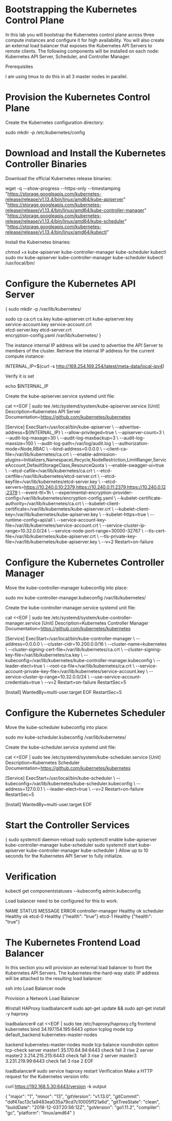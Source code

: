 Bootstrapping the Kubernetes Control Plane
===========================================

In this lab you will bootstrap the Kubernetes control plane across three compute instances and configure it for
high availability. You will also create an external load balancer that exposes the Kubernetes API Servers to remote clients.
The following components will be installed on each node: Kubernetes API Server, Scheduler, and Controller Manager.

Prerequisites

I am using tmux to do this in all 3 master nodes in parallel.

Provision the Kubernetes Control Plane
========================================

Create the Kubernetes configuration directory:

sudo mkdir -p /etc/kubernetes/config

Download and Install the Kubernetes Controller Binaries
=======================================================
Download the official Kubernetes release binaries:

wget -q --show-progress --https-only --timestamping \
  "https://storage.googleapis.com/kubernetes-release/release/v1.13.4/bin/linux/amd64/kube-apiserver" \
  "https://storage.googleapis.com/kubernetes-release/release/v1.13.4/bin/linux/amd64/kube-controller-manager" \
  "https://storage.googleapis.com/kubernetes-release/release/v1.13.4/bin/linux/amd64/kube-scheduler" \
  "https://storage.googleapis.com/kubernetes-release/release/v1.13.4/bin/linux/amd64/kubectl"
  
  Install the Kubernetes binaries:

chmod +x kube-apiserver kube-controller-manager kube-scheduler kubectl
sudo mv kube-apiserver kube-controller-manager kube-scheduler kubectl /usr/local/bin/

Configure the Kubernetes API Server
===================================
{
  sudo mkdir -p /var/lib/kubernetes/

  sudo cp ca.crt ca.key kube-apiserver.crt kube-apiserver.key \
    service-account.key service-account.crt \
    etcd-server.key etcd-server.crt \
    encryption-config.yaml /var/lib/kubernetes/
}

The instance internal IP address will be used to advertise the API Server to members of the cluster.
Retrieve the internal IP address for the current compute instance:

INTERNAL_IP=$(curl -s http://169.254.169.254/latest/meta-data/local-ipv4)

Verify it is set

echo $INTERNAL_IP

Create the kube-apiserver.service systemd unit file:

cat <<EOF | sudo tee /etc/systemd/system/kube-apiserver.service
[Unit]
Description=Kubernetes API Server
Documentation=https://github.com/kubernetes/kubernetes

[Service]
ExecStart=/usr/local/bin/kube-apiserver \\
  --advertise-address=${INTERNAL_IP} \\
  --allow-privileged=true \\
  --apiserver-count=3 \\
  --audit-log-maxage=30 \\
  --audit-log-maxbackup=3 \\
  --audit-log-maxsize=100 \\
  --audit-log-path=/var/log/audit.log \\
  --authorization-mode=Node,RBAC \\
  --bind-address=0.0.0.0 \\
  --client-ca-file=/var/lib/kubernetes/ca.crt \\
  --enable-admission-plugins=Initializers,NamespaceLifecycle,NodeRestriction,LimitRanger,ServiceAccount,DefaultStorageClass,ResourceQuota \\
  --enable-swagger-ui=true \\
  --etcd-cafile=/var/lib/kubernetes/ca.crt \\
  --etcd-certfile=/var/lib/kubernetes/etcd-server.crt \\
  --etcd-keyfile=/var/lib/kubernetes/etcd-server.key \\
  --etcd-servers=https://10.240.0.10:2379,https://10.240.0.11:2379,https://10.240.0.12:2379 \\
  --event-ttl=1h \\
  --experimental-encryption-provider-config=/var/lib/kubernetes/encryption-config.yaml \\
  --kubelet-certificate-authority=/var/lib/kubernetes/ca.crt \\
  --kubelet-client-certificate=/var/lib/kubernetes/kube-apiserver.crt \\
  --kubelet-client-key=/var/lib/kubernetes/kube-apiserver.key \\
  --kubelet-https=true \\
  --runtime-config=api/all \\
  --service-account-key-file=/var/lib/kubernetes/service-account.crt \\
  --service-cluster-ip-range=10.32.0.0/24 \\
  --service-node-port-range=30000-32767 \\
  --tls-cert-file=/var/lib/kubernetes/kube-apiserver.crt \\
  --tls-private-key-file=/var/lib/kubernetes/kube-apiserver.key \\
  --v=2
Restart=on-failure

Configure the Kubernetes Controller Manager
=============================================
Move the kube-controller-manager kubeconfig into place:

sudo mv kube-controller-manager.kubeconfig /var/lib/kubernetes/

Create the kube-controller-manager.service systemd unit file:

cat <<EOF | sudo tee /etc/systemd/system/kube-controller-manager.service
[Unit]
Description=Kubernetes Controller Manager
Documentation=https://github.com/kubernetes/kubernetes

[Service]
ExecStart=/usr/local/bin/kube-controller-manager \\
  --address=0.0.0.0 \\
  --cluster-cidr=10.200.0.0/16  \\
  --cluster-name=kubernetes \\
  --cluster-signing-cert-file=/var/lib/kubernetes/ca.crt \\
  --cluster-signing-key-file=/var/lib/kubernetes/ca.key \\
  --kubeconfig=/var/lib/kubernetes/kube-controller-manager.kubeconfig \\
  --leader-elect=true \\
  --root-ca-file=/var/lib/kubernetes/ca.crt \\
  --service-account-private-key-file=/var/lib/kubernetes/service-account.key \\
  --service-cluster-ip-range=10.32.0.0/24 \\
  --use-service-account-credentials=true \\
  --v=2
Restart=on-failure
RestartSec=5

[Install]
WantedBy=multi-user.target
EOF
RestartSec=5


Configure the Kubernetes Scheduler
=======================================
Move the kube-scheduler kubeconfig into place:

sudo mv kube-scheduler.kubeconfig /var/lib/kubernetes/

Create the kube-scheduler.service systemd unit file:

cat <<EOF | sudo tee /etc/systemd/system/kube-scheduler.service
[Unit]
Description=Kubernetes Scheduler
Documentation=https://github.com/kubernetes/kubernetes

[Service]
ExecStart=/usr/local/bin/kube-scheduler \\
  --kubeconfig=/var/lib/kubernetes/kube-scheduler.kubeconfig \\
  --address=127.0.0.1 \\
  --leader-elect=true \\
  --v=2
Restart=on-failure
RestartSec=5

[Install]
WantedBy=multi-user.target
EOF

Start the Controller Services
================================
{
  sudo systemctl daemon-reload
  sudo systemctl enable kube-apiserver kube-controller-manager kube-scheduler
  sudo systemctl start kube-apiserver kube-controller-manager kube-scheduler
}
Allow up to 10 seconds for the Kubernetes API Server to fully initialize.

Verification
==============
kubectl get componentstatuses --kubeconfig admin.kubeconfig

Load balancer need to be configured for this to work.

NAME                 STATUS    MESSAGE              ERROR
controller-manager   Healthy   ok
scheduler            Healthy   ok
etcd-0               Healthy   {"health": "true"}
etcd-1               Healthy   {"health": "true"}

The Kubernetes Frontend Load Balancer
=======================================

In this section you will provision an external load balancer to front the Kubernetes API Servers. The kubernetes-the-hard-way static IP address will be attached to the resulting load balancer.

ssh into Load Balancer node

Provision a Network Load Balancer

#Install HAProxy
loadbalancer# sudo apt-get update && sudo apt-get install -y haproxy

loadbalancer# cat <<EOF | sudo tee /etc/haproxy/haproxy.cfg 
frontend kubernetes
    bind 34.197.154.195:6443
    option tcplog
    mode tcp
    default_backend kubernetes-master-nodes

backend kubernetes-master-nodes
    mode tcp
    balance roundrobin
    option tcp-check
    server master1 35.170.64.94:6443 check fall 3 rise 2
    server master2 3.214.215.215:6443 check fall 3 rise 2
    server master3 3.231.219.99:6443 check fall 3 rise 2
EOF

loadbalancer# sudo service haproxy restart
Verification
Make a HTTP request for the Kubernetes version info:

curl  https://192.168.5.30:6443/version -k
output

{
  "major": "1",
  "minor": "13",
  "gitVersion": "v1.13.0",
  "gitCommit": "ddf47ac13c1a9483ea035a79cd7c10005ff21a6d",
  "gitTreeState": "clean",
  "buildDate": "2018-12-03T20:56:12Z",
  "goVersion": "go1.11.2",
  "compiler": "gc",
  "platform": "linux/amd64"
}
